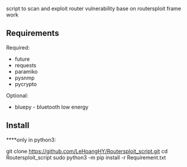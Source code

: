 script to scan and exploit router vulnerability base on routersploit frame work
## Requirements

Required:
* future
* requests
* paramiko
* pysnmp
* pycrypto

Optional:
* bluepy - bluetooth low energy
## Install
****only in python3:

git clone https://github.com/LeHoangHY/Routersploit_script.git
cd Routersploit_script
sudo python3 -m pip install -r Requirement.txt
